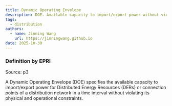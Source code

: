 ```yaml
---
title: Dynamic Operating Envelope
description: DOE. Available capacity to import/export power without violating constraints.
tags:
  - distribution
authors:
  - name: Jinning Wang
    url: https://jinningwang.github.io
date: 2025-10-30
---
```


### Definition by EPRI

Source: <d-cite key="epri2022operatingenvelopes"></d-cite> p3

A Dynamic Operating Envelope (DOE) specifies the available capacity to import/export power for Distributed Energy Resources (DERs)
or connection points of a distribution network in a time interval without violating its physical and operational constraints.
